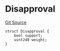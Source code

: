 # Disapproval
[Git Source](https://github.com/llama-community/vertex-v1/blob/64d94f3b3e5e54452476181455805161b89717d8/src/utils/Structs.sol)


```solidity
struct Disapproval {
    bool support;
    uint248 weight;
}
```

